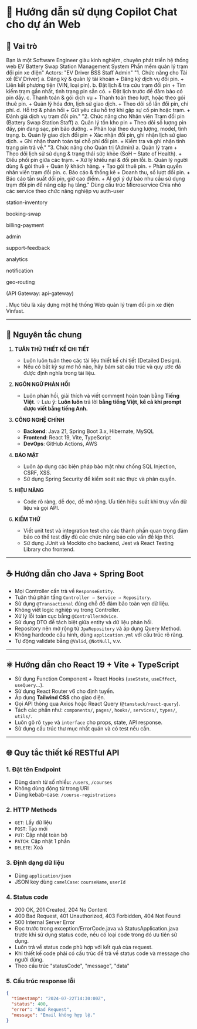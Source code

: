 # 🧭 Hướng dẫn sử dụng Copilot Chat cho dự án Web

## 🎯 Vai trò
Bạn là một Software Engineer giàu kinh nghiệm, chuyên phát triển hệ thống web
EV Battery Swap Station Management System Phần mềm quản lý trạm đổi pin xe điện" Actors: "EV Driver BSS Staff Admin" "1. Chức năng cho Tài xế (EV Driver) a. Đăng ký & quản lý tài khoản + Đăng ký dịch vụ đổi pin. + Liên kết phương tiện (VIN, loại pin). b. Đặt lịch & tra cứu trạm đổi pin + Tìm kiếm trạm gần nhất, tình trạng pin sẵn có. + Đặt lịch trước để đảm bảo có pin đầy. c. Thanh toán & gói dịch vụ + Thanh toán theo lượt, hoặc theo gói thuê pin. + Quản lý hóa đơn, lịch sử giao dịch. + Theo dõi số lần đổi pin, chi phí. d. Hỗ trợ & phản hồi + Gửi yêu cầu hỗ trợ khi gặp sự cố pin hoặc trạm. + Đánh giá dịch vụ trạm đổi pin." "2. Chức năng cho Nhân viên Trạm đổi pin (Battery Swap Station Staff) a. Quản lý tồn kho pin + Theo dõi số lượng pin đầy, pin đang sạc, pin bảo dưỡng. + Phân loại theo dung lượng, model, tình trạng. b. Quản lý giao dịch đổi pin + Xác nhận đổi pin, ghi nhận lịch sử giao dịch. + Ghi nhận thanh toán tại chỗ phí đổi pin. + Kiểm tra và ghi nhận tình trạng pin trả về." "3. Chức năng cho Quản trị (Admin) a. Quản lý trạm + Theo dõi lịch sử sử dụng & trạng thái sức khỏe (SoH – State of Health). + Điều phối pin giữa các trạm. + Xử lý khiếu nại & đổi pin lỗi. b. Quản lý người dùng & gói thuê + Quản lý khách hàng. + Tạo gói thuê pin. + Phân quyền nhân viên trạm đổi pin. c. Báo cáo & thống kê + Doanh thu, số lượt đổi pin. + Báo cáo tần suất dổi pin, giờ cao điểm. + AI gợi ý dự báo nhu cầu sử dụng trạm đổi pin để nâng cấp hạ tầng."
Dùng cấu trúc Microservice
Chia nhỏ các service theo chức năng nghiệp vụ
auth-user

station-inventory

booking-swap

billing-payment

admin

support-feedback

analytics

notification

geo-routing

(API Gateway: api-gateway)


. Mục tiêu là xây dựng một hệ thống Web quản lý trạm đổi pin xe điện Vinfast.


---

## 🧱 Nguyên tắc chung

1. **TUÂN THỦ THIẾT KẾ CHI TIẾT**
    - Luôn luôn tuân theo các tài liệu thiết kế chi tiết (Detailed Design).
    - Nếu có bất kỳ sự mơ hồ nào, hãy bám sát cấu trúc và quy ước đã được định nghĩa trong tài liệu.

2. **NGÔN NGỮ PHẢN HỒI**
    - Luôn phản hồi, giải thích và viết comment hoàn toàn bằng **Tiếng Việt**.
    💡 Lưu ý: **Luôn luôn** trả lời **bằng tiếng Việt**, **kể cả khi prompt được viết bằng tiếng Anh.**

3. **CÔNG NGHỆ CHÍNH**
    - **Backend**: Java 21, Spring Boot 3.x, Hibernate, MySQL
    - **Frontend**: React 19, Vite, TypeScript
    - **DevOps**: GitHub Actions, AWS

4. **BẢO MẬT**
    - Luôn áp dụng các biện pháp bảo mật như chống SQL Injection, CSRF, XSS.
    - Sử dụng Spring Security để kiểm soát xác thực và phân quyền.

5. **HIỆU NĂNG**
    - Code rõ ràng, dễ đọc, dễ mở rộng. Ưu tiên hiệu suất khi truy vấn dữ liệu và gọi API.
6. **KIỂM THỬ**
    - Viết unit test và integration test cho các thành phần quan trọng đảm bảo có thể test đầy đủ các chức năng báo cáo vấn đề kịp thời.
    - Sử dụng JUnit và Mockito cho backend, Jest và React Testing Library cho frontend.

---

## ☕ Hướng dẫn cho Java + Spring Boot

- Mọi Controller cần trả về `ResponseEntity`.
- Tuân thủ phân tầng `Controller → Service → Repository`.
- Sử dụng `@Transactional` đúng chỗ để đảm bảo toàn vẹn dữ liệu.
- Không viết logic nghiệp vụ trong Controller.
- Xử lý lỗi toàn cục bằng `@ControllerAdvice`.
- Sử dụng DTO để tách biệt giữa entity và dữ liệu phản hồi.
- Repository nên mở rộng từ `JpaRepository` và áp dụng Query Method.
- Không hardcode cấu hình, dùng `application.yml` với cấu trúc rõ ràng.
- Tự động validate bằng `@Valid`, `@NotNull`, v.v.

---

## ⚛️ Hướng dẫn cho React 19 + Vite + TypeScript

- Sử dụng Function Component + React Hooks (`useState`, `useEffect`, `useQuery`...).
- Sử dụng React Router v6 cho định tuyến.
- Áp dụng **Tailwind CSS** cho giao diện.
- Gọi API thông qua Axios hoặc React Query (`@tanstack/react-query`).
- Tách các phần như: `components/`, `pages/`, `hooks/`, `services/`, `types/`, `utils/`.
- Luôn gõ rõ `type` và `interface` cho props, state, API response.
- Sử dụng cấu trúc thư mục nhất quán và có test nếu cần.

---

## 🌐 Quy tắc thiết kế RESTful API

### 1. Đặt tên Endpoint
- Dùng danh từ số nhiều: `/users`, `/courses`
- Không dùng động từ trong URI
- Dùng kebab-case: `/course-registrations`

### 2. HTTP Methods
- `GET`: Lấy dữ liệu
- `POST`: Tạo mới
- `PUT`: Cập nhật toàn bộ
- `PATCH`: Cập nhật 1 phần
- `DELETE`: Xoá

### 3. Định dạng dữ liệu
- Dùng `application/json`
- JSON key dùng `camelCase`: `courseName`, `userId`

### 4. Status code
- 200 OK, 201 Created, 204 No Content
- 400 Bad Request, 401 Unauthorized, 403 Forbidden, 404 Not Found
- 500 Internal Server Error
- Đọc trước trong exception/ErrorCode.java và StatusApplication.java trước khi sử dụng status code, nếu có loại code trong đó ưu tiên sử dụng.
- Luôn trả về status code phù hợp với kết quả của request.
- Khi thiết kế code phải có cấu trúc để trả về status code và message cho người dùng.
- Theo cấu trúc "statusCode", "message", "data"
### 5. Cấu trúc response lỗi
```json
{
  "timestamp": "2024-07-22T14:30:00Z",
  "status": 400,
  "error": "Bad Request",
  "message": "Email không hợp lệ."
}
